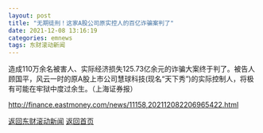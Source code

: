 ```yaml
---
layout: post
title: "无期徒刑！这家A股公司原实控人的百亿诈骗案判了"
date: 2021-12-08 13:16:19
categories: emnews
tags: 东财滚动新闻
---
```


造成110万余名被害人、实际经济损失125.73亿余元的诈骗大案终于判了。被告人顾国平，风云一时的原A股上市公司慧球科技(现名“天下秀”)的实际控制人，将极有可能在牢狱中度过余生。（上海证券报）

<http://finance.eastmoney.com/news/11158,202112082206965422.html>

[返回东财滚动新闻](./emnews/)
[返回首页](./)